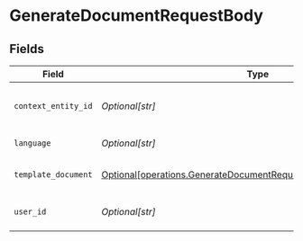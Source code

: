 # GenerateDocumentRequestBody


## Fields

| Field                                                                                                                                          | Type                                                                                                                                           | Required                                                                                                                                       | Description                                                                                                                                    | Example                                                                                                                                        |
| ---------------------------------------------------------------------------------------------------------------------------------------------- | ---------------------------------------------------------------------------------------------------------------------------------------------- | ---------------------------------------------------------------------------------------------------------------------------------------------- | ---------------------------------------------------------------------------------------------------------------------------------------------- | ---------------------------------------------------------------------------------------------------------------------------------------------- |
| `context_entity_id`                                                                                                                            | *Optional[str]*                                                                                                                                | :heavy_minus_sign:                                                                                                                             | Entity to use for variable context                                                                                                             | bcd0aab9-b544-42b0-8bfb-6d449d02eacc                                                                                                           |
| `language`                                                                                                                                     | *Optional[str]*                                                                                                                                | :heavy_minus_sign:                                                                                                                             | Language to use                                                                                                                                | de                                                                                                                                             |
| `template_document`                                                                                                                            | [Optional[operations.GenerateDocumentRequestBodyTemplateDocument]](undefined/models/operations/generatedocumentrequestbodytemplatedocument.md) | :heavy_check_mark:                                                                                                                             | Input template document                                                                                                                        |                                                                                                                                                |
| `user_id`                                                                                                                                      | *Optional[str]*                                                                                                                                | :heavy_minus_sign:                                                                                                                             | User Id for variable context                                                                                                                   | 100321                                                                                                                                         |